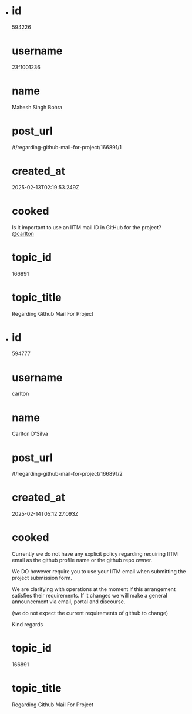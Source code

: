 - # id
  
  594226
  
  # username
  
  23f1001236
  
  # name
  
  Mahesh Singh Bohra 
  
  # post_url
  
  /t/regarding-github-mail-for-project/166891/1
  
  # created_at
  
  2025-02-13T02:19:53.249Z
  
  # cooked
  
  <p>Is it important to use an IITM mail ID in GitHub for the project?<br>
  <a class="mention" href="/u/carlton">@carlton</a></p>
  
  # topic_id
  
  166891
  
  # topic_title
  
  Regarding Github Mail For Project
- # id
  
  594777
  
  # username
  
  carlton
  
  # name
  
  Carlton D'Silva
  
  # post_url
  
  /t/regarding-github-mail-for-project/166891/2
  
  # created_at
  
  2025-02-14T05:12:27.093Z
  
  # cooked
  
  <p>Currently we do not have any explicit policy regarding requiring IITM email as the github profile name or the github repo owner.</p>
  <p>We DO however require you to use your IITM email when submitting the project submission form.</p>
  <p>We are clarifying with operations at the moment if this arrangement satisfies their requirements. If it changes we will make a general announcement via email, portal and discourse.</p>
  <p>(we do not expect the current requirements of github to change)</p>
  <p>Kind regards</p>
  
  # topic_id
  
  166891
  
  # topic_title
  
  Regarding Github Mail For Project
